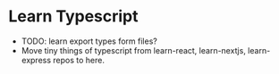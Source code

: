 # Learn Typescript

- TODO: learn export types form files?
- Move tiny things of typescript from learn-react, learn-nextjs, learn-express repos to here.

